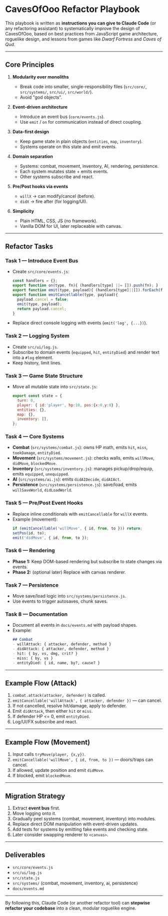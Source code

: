 # CavesOfOoo Refactor Playbook

This playbook is written as **instructions you can give to Claude Code** (or any refactoring assistant) to systematically improve the design of CavesOfOoo, based on best practices from JavaScript game architecture, roguelike design, and lessons from games like *Dwarf Fortress* and *Caves of Qud*.

---

## Core Principles

1. **Modularity over monoliths**
   - Break code into smaller, single-responsibility files (`src/core/`, `src/systems/`, `src/ui/`, `src/world/`).
   - Avoid "god objects".

2. **Event-driven architecture**
   - Introduce an event bus (`core/events.js`).
   - Use `emit` / `on` for communication instead of direct coupling.

3. **Data-first design**
   - Keep game state in plain objects (`entities`, `map`, `inventory`).
   - Systems operate on this state and emit events.

4. **Domain separation**
   - Systems: combat, movement, inventory, AI, rendering, persistence.
   - Each system mutates state + emits events.
   - Other systems subscribe and react.

5. **Pre/Post hooks via events**
   - `willX` → can modify/cancel (before).
   - `didX` → fire after (for logging/UI).

6. **Simplicity**
   - Plain HTML, CSS, JS (no framework).
   - Vanilla DOM for UI, later replaceable with canvas.

---

## Refactor Tasks

### Task 1 — Introduce Event Bus
- Create `src/core/events.js`:
  ```js
  const handlers = {};
  export function on(type, fn){ (handlers[type] ||= []).push(fn); }
  export function emit(type, payload){ (handlers[type]||[]).forEach(fn => fn(payload)); }
  export function emitCancellable(type, payload){
    payload.cancel = false;
    emit(type, payload);
    return payload.cancel;
  }
  ```
- Replace direct console logging with events (`emit('log', {...})`).

### Task 2 — Logging System
- Create `src/ui/log.js`.
- Subscribe to domain events (`equipped`, `hit`, `entityDied`) and render text into a `#log` element.
- Keep history, limit lines.

### Task 3 — Game State Structure
- Move all mutable state into `src/state.js`:
  ```js
  export const state = {
    turn: 0,
    player: { id:'player', hp:10, pos:{x:0,y:0} },
    entities: {},
    map: {},
    inventory: [],
  };
  ```

### Task 4 — Core Systems
- **Combat** (`src/systems/combat.js`): owns HP math, emits `hit`, `miss`, `tookDamage`, `entityDied`.
- **Movement** (`src/systems/movement.js`): checks walls, emits `willMove`, `didMove`, `blockedMove`.
- **Inventory** (`src/systems/inventory.js`): manages pickup/drop/equip, emits `equipped`, `unequipped`.
- **AI** (`src/systems/ai.js`): emits `didAIDecide`, `didAIAct`.
- **Persistence** (`src/systems/persistence.js`): save/load, emits `willSaveWorld`, `didLoadWorld`.

### Task 5 — Pre/Post Event Hooks
- Replace inline conditionals with `emitCancellable` for `willX` events.
- Example (movement):
  ```js
  if (emitCancellable('willMove', { id, from, to })) return;
  setPos(id, to);
  emit('didMove', { id, from, to });
  ```

### Task 6 — Rendering
- **Phase 1:** Keep DOM-based rendering but subscribe to state changes via events.
- **Phase 2:** (optional later) Replace with canvas renderer.

### Task 7 — Persistence
- Move save/load logic into `src/systems/persistence.js`.
- Use events to trigger autosaves, chunk saves.

### Task 8 — Documentation
- Document all events in `docs/events.md` with payload shapes.
- Example:
  ```md
  ## Combat
  - willAttack: { attacker, defender, method }
  - didAttack: { attacker, defender, method }
  - hit: { by, vs, dmg, crit? }
  - miss: { by, vs }
  - entityDied: { id, name, by?, cause? }
  ```

---

## Example Flow (Attack)

1. `combat.attack(attacker, defender)` is called.
2. `emitCancellable('willAttack', { attacker, defender })` — can cancel.
3. If not cancelled, resolve hit/damage, apply to defender.
4. Emit `didAttack`, then either `hit` or `miss`.
5. If defender HP <= 0, emit `entityDied`.
6. Log/UI/FX subscribe and react.

---

## Example Flow (Movement)

1. Input calls `tryMove(player, {x,y})`.
2. `emitCancellable('willMove', { id, from, to })` — doors/traps can cancel.
3. If allowed, update position and emit `didMove`.
4. If blocked, emit `blockedMove`.

---

## Migration Strategy

1. Extract **event bus** first.
2. Move logging onto it.
3. Gradually peel systems (combat, movement, inventory) into modules.
4. Replace direct DOM manipulation with event-driven updates.
5. Add tests for systems by emitting fake events and checking state.
6. Later consider swapping renderer to `<canvas>`.

---

## Deliverables

- `src/core/events.js`
- `src/ui/log.js`
- `src/state.js`
- `src/systems/` (combat, movement, inventory, ai, persistence)
- `docs/events.md`

---

By following this, Claude Code (or another refactor tool) can **stepwise refactor your codebase** into a clean, modular roguelike engine.
